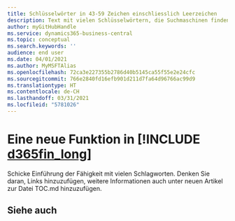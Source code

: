 ```yaml
---
title: Schlüsselwörter in 43-59 Zeichen einschliesslich Leerzeichen
description: Text mit vielen Schlüsselwörtern, die Suchmaschinen finden können.
author: myGitHubHandle
ms.service: dynamics365-business-central
ms.topic: conceptual
ms.search.keywords: ''
audience: end user
ms.date: 04/01/2021
ms.author: MyMSFTAlias
ms.openlocfilehash: 72ca3e227355b2786d40b5145ca55f55e2e24cfc
ms.sourcegitcommit: 766e2840fd16efb901d211d7fa64d96766ac99d9
ms.translationtype: HT
ms.contentlocale: de-CH
ms.lasthandoff: 03/31/2021
ms.locfileid: "5781026"
---
```

# <a name="a-new-capability-in-d365fin_long"></a>Eine neue Funktion in [!INCLUDE [d365fin_long](includes/d365fin_long_md.md)]

Schicke Einführung der Fähigkeit mit vielen Schlagworten. Denken Sie daran, Links hinzuzufügen, weitere Informationen auch unter neuen Artikel zur Datei TOC.md hinzuzufügen.  

## <a name="see-also"></a>Siehe auch
